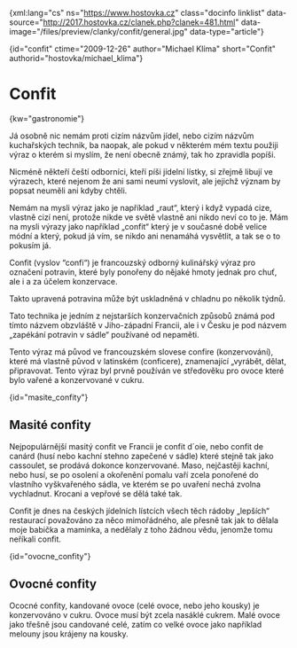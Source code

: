 
{xml:lang="cs" ns="https://www.hostovka.cz" class="docinfo linklist" data-source="http://2017.hostovka.cz/clanek.php?clanek=481.html" data-image="/files/preview/clanky/confit/general.jpg" data-type="article"}

{id="confit" ctime="2009-12-26" author="Michael Klíma" short="Confit" authorid="hostovka/michael_klima"}

# Confit

{kw="gastronomie"}

Já osobně nic nemám proti cizím názvům jídel, nebo cizím názvům kuchařských technik, ba naopak, ale pokud v některém mém textu použiji výraz o kterém si myslím, že není obecně známý, tak ho zpravidla popíši.

Nicméně někteří čeští odborníci, kteří píši jídelní lístky, si zřejmě libují ve výrazech, které nejenom že ani sami neumí vyslovit, ale jejichž význam by popsat neuměli ani kdyby chtěli.

Nemám na mysli výraz jako je například „raut“, který i když vypadá cize, vlastně cizí není, protože nikde ve světě vlastně ani nikdo neví co to je. Mám na mysli výrazy jako například „confit“ který je v současné době velice módní a který, pokud já vím, se nikdo ani nenamáhá vysvětlit, a tak se o to pokusím já. 

Confit (vyslov “confi“) je francouzský odborný kulinářský výraz pro označení potravin, které byly ponořeny do nějaké hmoty jednak pro chuť, ale i a za účelem konzervace.

Takto upravená potravina může být uskladněná v chladnu po několik týdnů.

Tato technika je jedním z nejstarších konzervačních způsobů známá pod tímto názvem obzvláště v Jiho-západní Francii, ale i v Česku je pod názvem „zapékání potravin v sádle“ používané od nepaměti.

Tento výraz má původ ve francouzském slovese confire (konzervování), které má vlastně původ v latinském (conficere), znamenající „vyrábět, dělat, připravovat. Tento výraz byl prvně používán ve středověku pro ovoce které bylo vařené a konzervované v cukru.

{id="masite_confity"}

## Masité confity

Nejpopulárnější masitý confit ve Francii je confit d´oie, nebo confit de canárd (husí nebo kachní stehno zapečené v sádle) které stejně tak jako cassoulet, se prodává dokonce konzervované. Maso, nejčastěji kachní, nebo husí, se po osolení a okořenění pomalu vaří zcela ponořené do vlastního vyškvařeného sádla, ve kterém se po uvaření nechá zvolna vychladnut. Krocani a vepřové se dělá také tak.

Confit je dnes na českých jídelních lístcích všech těch rádoby „lepších“ restaurací považováno za něco mimořádného, ale přesně tak jak to dělala moje babička a maminka, a nedělaly z toho žádnou vědu, jenomže tomu neříkali confit.

{id="ovocne_confity"}

## Ovocné confity

Ococné confity, kandované ovoce (celé ovoce, nebo jeho kousky) je konzervováno v cukru. Ovoce musí být zcela nasáklé cukrem. Malé ovoce jako třešně jsou candované celé, zatím co velké ovoce jako například melouny jsou krájeny na kousky.

